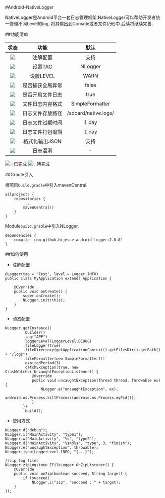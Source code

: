 #Android-NativeLogger

NativeLogger是Android平台一套日志管理框架.NativeLogger可以帮助开发者统一管理不同Level的log, 将其输出到Console或者文件(/天)中.后续将继续完善.

##功能清单

|状态|功能|默认|
|:-:|:-:|:-:|
|![](http://od9tun44g.bkt.clouddn.com/ic_done_black_18dp_1x.png)| 注解配置 | 支持 |
|![](http://od9tun44g.bkt.clouddn.com/ic_done_black_18dp_1x.png)| 设置TAG | NLogger |
|![](http://od9tun44g.bkt.clouddn.com/ic_done_black_18dp_1x.png)| 设置LEVEL | WARN |
|![](http://od9tun44g.bkt.clouddn.com/ic_done_black_18dp_1x.png)| 是否捕获全局异常 | false |
|![](http://od9tun44g.bkt.clouddn.com/ic_done_black_18dp_1x.png)| 是否开启文件日志 | true |
|![](http://od9tun44g.bkt.clouddn.com/ic_done_black_18dp_1x.png)| 文件日志内容格式 | SimpleFormatter |
|![](http://od9tun44g.bkt.clouddn.com/ic_done_black_18dp_1x.png)| 日志文件存放路径 | /sdcard/native.logs/ |
|![](http://od9tun44g.bkt.clouddn.com/ic_done_black_18dp_1x.png)| 日志文件过期时间 | 1 day |
|![](http://od9tun44g.bkt.clouddn.com/ic_done_black_18dp_1x.png)| 日志文件打包周期 | 1 day |
|![](http://od9tun44g.bkt.clouddn.com/ic_done_black_18dp_1x.png)| 格式化输出JSON | 支持 |
|![](http://od9tun44g.bkt.clouddn.com/ic_done_will_black_18dp_1x.png)| 日志混淆 | - |

![](http://od9tun44g.bkt.clouddn.com/ic_done_black_18dp_1x.png) : 已完成
![](http://od9tun44g.bkt.clouddn.com/ic_done_will_black_18dp_1x.png) : 待完成

##Gradle引入

根项目`build.gradle`中引入mavenCentral.

```
allprojects {
    repositories {
        ...
        mavenCentral()
    }
}
```

Module`build.gradle`中引入NLogger.

```
dependencies {
    compile 'com.github.hijesse:android-logger:2.0.0'
}
```

##如何使用
* 注解配置

```
@Logger(tag = "Test", level = Logger.INFO)
public class MyApplication extends Application {

    @Override
    public void onCreate() {
        super.onCreate();
        NLogger.init(this);
    }
}
```
* 动态配置

```
NLogger.getInstance()
        .builder()
        .tag("APP")
        .loggerLevel(LoggerLevel.DEBUG)
        .fileLogger(true)
        .fileDirectory(getApplicationContext().getFilesDir().getPath() + "/logs")
        .fileFormatter(new SimpleFormatter())
        .expiredPeriod(3)
        .catchException(true, new CrashWatcher.UncaughtExceptionListener() {
            @Override
            public void uncaughtException(Thread thread, Throwable ex) {
                NLogger.e("uncaughtException", ex);
                android.os.Process.killProcess(android.os.Process.myPid());
            }
        })
        .build();

```

* 使用方式

```
NLogger.d("debug");
NLogger.i("MainActivity", "type1");
NLogger.w("MainActivity", "%s", "type2");
NLogger.d("MainActivity", "%s%d%s", "type", 3, "finish");
NLogger.e("uncaughtException", throwable);
NLogger.json(LoggerLevel.INFO, "{...}");

//zip log files
NLogger.zipLogs(new IFileLogger.OnZipListener() {
    @Override
    public void onZip(boolean succeed, String target) {
        if (succeed)
            NLogger.i("zip", "succeed : " + target);
    }
});
```
